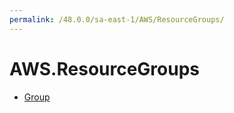 ```yaml
---
permalink: /48.0.0/sa-east-1/AWS/ResourceGroups/
---
```


# AWS.ResourceGroups



* [Group](Group.md)